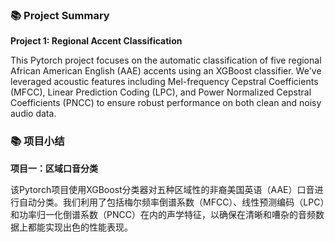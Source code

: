 ### 📚 **Project Summary**

**Project 1: Regional Accent Classification**

This Pytorch project focuses on the automatic classification of five regional African American English (AAE) accents using an XGBoost classifier. We've leveraged acoustic features including Mel-frequency Cepstral Coefficients (MFCC), Linear Prediction Coding (LPC), and Power Normalized Cepstral Coefficients (PNCC) to ensure robust performance on both clean and noisy audio data. 


### 📚 **项目小结**

**项目一：区域口音分类**

该Pytorch项目使用XGBoost分类器对五种区域性的非裔美国英语（AAE）口音进行自动分类。我们利用了包括梅尔频率倒谱系数（MFCC）、线性预测编码（LPC）和功率归一化倒谱系数（PNCC）在内的声学特征，以确保在清晰和嘈杂的音频数据上都能实现出色的性能表现。
